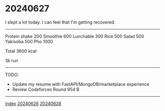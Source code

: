 <head><meta name="viewport" content="width=device-width, initial-scale=1.0, user-scalable=yes" /><meta charset="UTF-8"></head>

# 20240627

I slept a lot today. I can feel that I\'m getting recovered.

---

Protein shake 200
Smoothie 600
Lunchable 300
Rice 500
Salad 500
Yakisoba 500
Pho 1000

Total 3600 kcal

3k run

---

TODO:

- Update my resume with FastAPI/MongoDB/marketplace experience
- Review Codeforces Round 954 B

---

[index](../../index.html)
[20240626](20240626.html)
[20240628](20240628.html)
